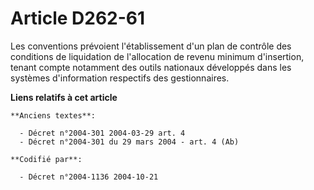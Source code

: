 # Article D262-61

Les conventions prévoient l'établissement d'un plan de contrôle des conditions de liquidation de l'allocation de revenu
minimum d'insertion, tenant compte notamment des outils nationaux développés dans les systèmes d'information respectifs des
gestionnaires.

**Liens relatifs à cet article**

	**Anciens textes**:

	  - Décret n°2004-301 2004-03-29 art. 4
	  - Décret n°2004-301 du 29 mars 2004 - art. 4 (Ab)

	**Codifié par**:

	  - Décret n°2004-1136 2004-10-21
